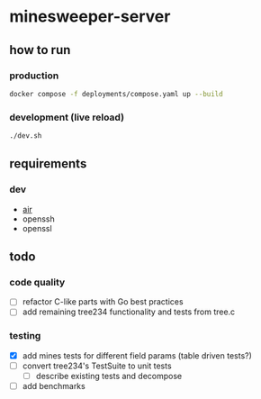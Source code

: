 # minesweeper-server

## how to run

### production

```sh
docker compose -f deployments/compose.yaml up --build
```

### development (live reload)

```sh
./dev.sh
```

## requirements

### dev

- [air](https://github.com/air-verse/air)
- openssh
- openssl

## todo

### code quality
- [ ] refactor C-like parts with Go best practices
- [ ] add remaining tree234 functionality and tests from tree.c

### testing
- [x] add mines tests for different field params (table driven tests?)
- [ ] convert tree234's TestSuite to unit tests
    - [ ] describe existing tests and decompose
- [ ] add benchmarks